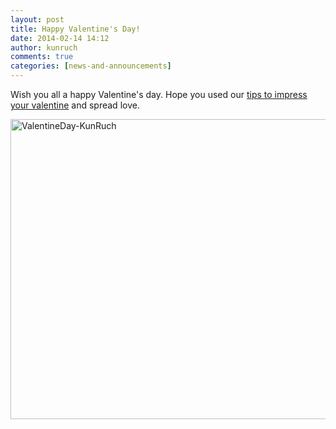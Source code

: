 ```yaml
---
layout: post
title: Happy Valentine's Day!
date: 2014-02-14 14:12
author: kunruch
comments: true
categories: [news-and-announcements]
---
```

Wish you all a happy Valentine's day. Hope you used our <a title="How to impress your valentine" href="http://kunruchcreations.com/impress-valentine/">tips to impress your valentine</a> and spread love.

<a href="http://kunruchcreations.com/wp-content/uploads/2014/02/ValentineDay-KunRuch.jpg"><img class="aligncenter size-full wp-image-1507" alt="ValentineDay-KunRuch" src="http://kunruchcreations.com/wp-content/uploads/2014/02/ValentineDay-KunRuch.jpg" width="600" height="480" /></a>
